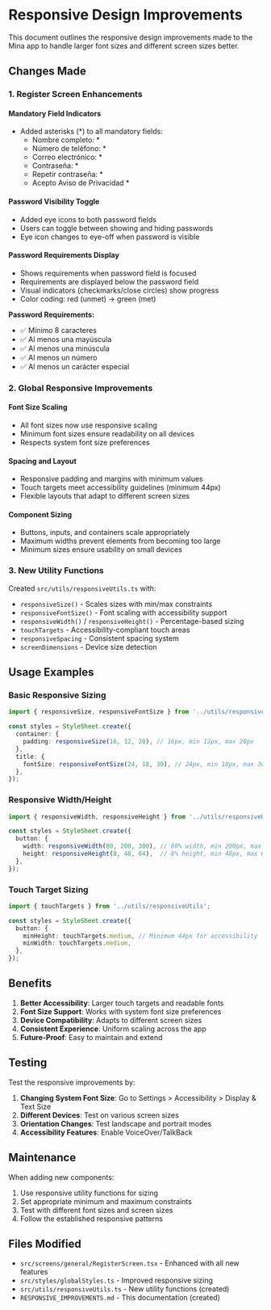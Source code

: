 # Responsive Design Improvements

This document outlines the responsive design improvements made to the Mina app to handle larger font sizes and different screen sizes better.

## Changes Made

### 1. Register Screen Enhancements

#### Mandatory Field Indicators
- Added asterisks (*) to all mandatory fields:
  - Nombre completo: *
  - Número de teléfono: *
  - Correo electrónico: *
  - Contraseña: *
  - Repetir contraseña: *
  - Acepto Aviso de Privacidad *

#### Password Visibility Toggle
- Added eye icons to both password fields
- Users can toggle between showing and hiding passwords
- Eye icon changes to eye-off when password is visible

#### Password Requirements Display
- Shows requirements when password field is focused
- Requirements are displayed below the password field
- Visual indicators (checkmarks/close circles) show progress
- Color coding: red (unmet) → green (met)

**Password Requirements:**
- ✅ Mínimo 8 caracteres
- ✅ Al menos una mayúscula
- ✅ Al menos una minúscula
- ✅ Al menos un número
- ✅ Al menos un carácter especial

### 2. Global Responsive Improvements

#### Font Size Scaling
- All font sizes now use responsive scaling
- Minimum font sizes ensure readability on all devices
- Respects system font size preferences

#### Spacing and Layout
- Responsive padding and margins with minimum values
- Touch targets meet accessibility guidelines (minimum 44px)
- Flexible layouts that adapt to different screen sizes

#### Component Sizing
- Buttons, inputs, and containers scale appropriately
- Maximum widths prevent elements from becoming too large
- Minimum sizes ensure usability on small devices

### 3. New Utility Functions

Created `src/utils/responsiveUtils.ts` with:

- `responsiveSize()` - Scales sizes with min/max constraints
- `responsiveFontSize()` - Font scaling with accessibility support
- `responsiveWidth()` / `responsiveHeight()` - Percentage-based sizing
- `touchTargets` - Accessibility-compliant touch areas
- `responsiveSpacing` - Consistent spacing system
- `screenDimensions` - Device size detection

## Usage Examples

### Basic Responsive Sizing
```typescript
import { responsiveSize, responsiveFontSize } from '../utils/responsiveUtils';

const styles = StyleSheet.create({
  container: {
    padding: responsiveSize(16, 12, 20), // 16px, min 12px, max 20px
  },
  title: {
    fontSize: responsiveFontSize(24, 18, 30), // 24px, min 18px, max 30px
  },
});
```

### Responsive Width/Height
```typescript
import { responsiveWidth, responsiveHeight } from '../utils/responsiveUtils';

const styles = StyleSheet.create({
  button: {
    width: responsiveWidth(80, 200, 300), // 80% width, min 200px, max 300px
    height: responsiveHeight(8, 48, 64),  // 8% height, min 48px, max 64px
  },
});
```

### Touch Target Sizing
```typescript
import { touchTargets } from '../utils/responsiveUtils';

const styles = StyleSheet.create({
  button: {
    minHeight: touchTargets.medium, // Minimum 44px for accessibility
    minWidth: touchTargets.medium,
  },
});
```

## Benefits

1. **Better Accessibility**: Larger touch targets and readable fonts
2. **Font Size Support**: Works with system font size preferences
3. **Device Compatibility**: Adapts to different screen sizes
4. **Consistent Experience**: Uniform scaling across the app
5. **Future-Proof**: Easy to maintain and extend

## Testing

Test the responsive improvements by:

1. **Changing System Font Size**: Go to Settings > Accessibility > Display & Text Size
2. **Different Devices**: Test on various screen sizes
3. **Orientation Changes**: Test landscape and portrait modes
4. **Accessibility Features**: Enable VoiceOver/TalkBack

## Maintenance

When adding new components:

1. Use responsive utility functions for sizing
2. Set appropriate minimum and maximum constraints
3. Test with different font sizes and screen sizes
4. Follow the established responsive patterns

## Files Modified

- `src/screens/general/RegisterScreen.tsx` - Enhanced with all new features
- `src/styles/globalStyles.ts` - Improved responsive sizing
- `src/utils/responsiveUtils.ts` - New utility functions (created)
- `RESPONSIVE_IMPROVEMENTS.md` - This documentation (created) 